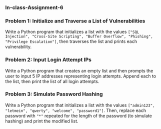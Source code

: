 ### In-class-Assignment-6

### Problem 1: Initialize and Traverse a List of Vulnerabilities
Write a Python program that initializes a list with the values `["SQL Injection", "Cross-Site Scripting", "Buffer Overflow", "Phishing", "Privilege Escalation"]`, then traverses the list and prints each vulnerability.

### Problem 2: Input Login Attempt IPs
Write a Python program that creates an empty list and then prompts the user to input 5 IP addresses representing login attempts. Append each to the list, then print the list of all login attempts.

### Problem 3: Simulate Password Hashing
Write a Python program that initializes a list with the values `["admin123", "letmein", "qwerty", "welcome", "password1"]`. Then, replace each password with `"*"` repeated for the length of the password (to simulate hashing) and print the modified list.
